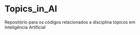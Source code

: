 # Topics_in_AI
Repositório para os códigos relacionados a disciplina tópicos em Inteligência Artificial

